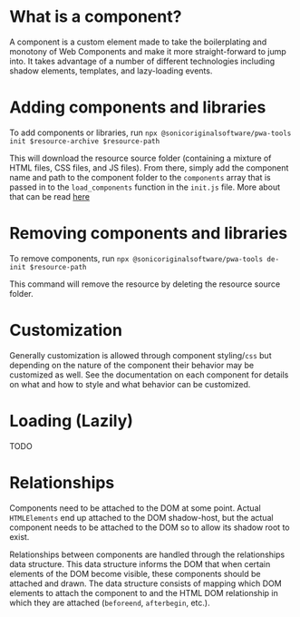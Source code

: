 # What is a component?
A component is a custom element made to take the boilerplating and monotony of Web Components and make it more straight-forward to jump into. It takes advantage of a number of different technologies including shadow elements, templates, and lazy-loading events.

# Adding components and libraries
To add components or libraries, run `npx @sonicoriginalsoftware/pwa-tools init $resource-archive $resource-path`

This will download the resource source folder (containing a mixture of HTML files, CSS files, and JS files). From there, simply add the component name and path to the component folder to the `components` array that is passed in to the `load_components` function in the `init.js` file. More about that can be read [here](WORKFLOW.md#Component_Initialization)

# Removing components and libraries
To remove components, run `npx @sonicoriginalsoftware/pwa-tools de-init $resource-path`

This command will remove the resource by deleting the resource source folder.

# Customization
Generally customization is allowed through component styling/`css` but depending on the nature of the component their behavior may be customized as well. See the documentation on each component for details on what and how to style and what behavior can be customized.

# Loading (Lazily)
TODO

# Relationships
Components need to be attached to the DOM at some point. Actual `HTMLElements` end up attached to the DOM shadow-host, but the actual component needs to be attached to the DOM so to allow its shadow root to exist.

Relationships between components are handled through the relationships data structure. This data structure informs the DOM that when certain elements of the DOM become visible, these components should be attached and drawn. The data structure consists of mapping which DOM elements to attach the component to and the HTML DOM relationship in which they are attached (`beforeend`, `afterbegin`, etc.).
